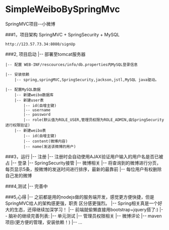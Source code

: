 # SimpleWeiboBySpringMvc
SpringMVC项目--小微博

###1，项目架构
    SpringMVC + SpringSecurity + MySQL
    
    http://123.57.73.34:8080/signUp

###2, 项目启动
    |-- 部署至tomcat服务器

    |-- 配置 WEB-INF/rescources/info/db.properties内MySQL登录信息

    |-- 安装依赖
  	    |-- spring,springMVC,SpringSecurity,jackson,jstl,MySQL java驱动。
	
    |-- 配置MySQL数据
  	    |-- 新建weibo数据库
  	    |-- 新建user表
  	  	    |-- id(自增主键)
  	  	    |-- username
  	  	    |-- password
  	  	    |-- role(默认值为ROLE_USER,管理员权限为ROLE_ADMIN,由SpringSecurity进行权限验证)
  	    |-- 新建weibo表
  	  	    |-- id(自增主键)
  	  	    |-- content(微博内容)
  	  	    |-- name(发送该微博的用户)

###3，运行
  	|-- 注册
        |-- 注册时会自动使用AJAX验证用户输入的用户名是否已被占
  	|-- 登录
    	|-- SpringSecurity接管
 	|-- 微博相关
  	  	|-- 将查询到的微博进行分页，每页显示5条，按微博的发送时间进行排序，最新的最靠前
    |-- 每位用户有权删除自己发的微博	  

###4,测试
	|-- 完善中

###5,心得
	|-- 之前都是用的nodejs做的服务端开发，感觉更方便快捷，但是SpringMVC给人的架构感更强，职责
	    区分感更强烈。
	|-- Spring相关真是一个好大的生态，还得继续加深学习！
	|-- 前端就偷懒直接用bootstrap+jquery搭了:)
	|-- 脑补的继续完善列表:
		|-- 单元测试
		|-- 管理员权限相关
		|-- 微博评论
		|-- maven项目(更方便的管理，安装依赖！)
		|-- ...
